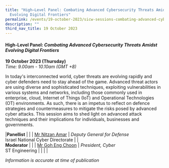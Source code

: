 ```yaml
---
title: "High–Level Panel: Combating Advanced Cybersecurity Threats Amidst
  Evolving Digital Frontiers"
permalink: /events/19-october-2023/sicw-sessions-combating-advanced-cybersecurity-threats/
description: ""
third_nav_title: 19 October 2023
---
```

#### **High-Level Panel: *Combating Advanced Cybersecurity Threats&nbsp;Amidst Evolving Digital Frontiers***

**19 October 2023 (Thursday)**  
*Time: 9.00am - 10.10am (GMT +8)*

In today's interconnected world, cyber threats are evolving rapidly and cyber defenders need to stay ahead of the game. Advanced threat actors are using diverse and sophisticated techniques, exploiting vulnerabilities in various systems and networks, including those commonly used in enterprise, cloud, Internet of Things (IoT) and Operational Technologies (OT) environments. As such, there is an impetus to reflect on defence strategies and countermeasures to mitigate the risks posed by advanced cyber attacks. This session aims to shed light on advanced attack techniques and their implications for individuals, businesses and governments.

|**Panellist**          |                                                              |
| [Mr Nitzan Amar](/speakers/mr-nitzan-amar/)  | *Deputy General for Defense*<br>Israel National Cyber Directorate               |
|<br> **Moderator**          |                                                              |
| [Mr Goh Eng Choon](/speakers/mr-goh-eng-choon)  | *President, Cyber*<br>ST Engineering               |
| | |

*Information is accurate at time of publication*